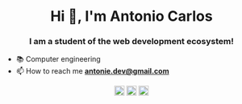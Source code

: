 <h1 align="center">Hi 😬, I'm Antonio Carlos</h1>
<h3 align="center">I am a student of the web development ecosystem!</h3>




- 📚 Computer engineering
- 📫 How to reach me **antonie.dev@gmail.com**








<p align="center">
<a href="https://twitter.com/@jaspion66" target="blank"><img align="center" src="https://cdn.jsdelivr.net/npm/simple-icons@3.0.1/icons/twitter.svg" alt="@jaspion66" height="20" width="20" /></a>
<a href="https://linkedin.com/in/antonio-carlos-44b106129" target="blank"><img align="center" src="https://cdn.jsdelivr.net/npm/simple-icons@3.0.1/icons/linkedin.svg" alt="antonio-carlos-44b106129" height="20" width="20" /></a>
<a href="https://instagram.com/antoniec_" target="blank"><img align="center" src="https://cdn.jsdelivr.net/npm/simple-icons@3.0.1/icons/instagram.svg" alt="antoniec_" height="20" width="20" /></a>
</p>



